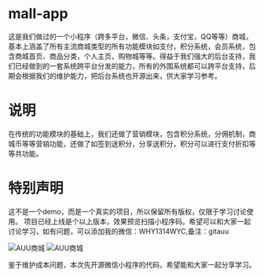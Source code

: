 # mall-app  
这是我们做过的一个小程序（跨多平台，微信、头条，支付宝，QQ等等）商城，基本上涵盖了所有主流商城类型的所有功能模块如支付，积分系统，会员系统，包含商城首页、商品分类，个人主页，购物城等等。得益于我们强大的后台支持，我们已经做到的一套系统跨平台分发的能力，所有的外围系统都可以跨平台支持，后期会根据我们的维护能力，把后台系统也开源出来，供大家学习参考。
# 说明
在传统的功能模块的基础上，我们还做了营销模块，包含积分系统，分佣机制，商城币等等营销功能，还做了如签到送积分，分享送积分，积分可以进行支付折扣等等共功能。
# 特别声明
   这不是一个demo，而是一个真实的项目，所以保留所有版权，仅限于学习讨论使用。
   项目已经上线是个以上版本，效果预览扫描小程序码。希望可以和大家一起讨论学习，如有问题，可以添加我的微信：WHY1314WYC,备注：gitauu

![AUU商城](https://auu.oss-cn-hangzhou.aliyuncs.com/gh_auu_mini.jpg "AUU商城")
![AUU商城](https://github.com/wligang/mall-app/blob/master/static/imgs/gh_auu_mini.jpg "AUU商城")










 鉴于维护成本问题，本次先开源微信小程序的代码，希望能和大家一起分享学习。

